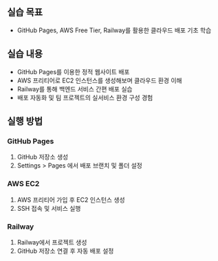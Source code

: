 ## 실습 목표
* GitHub Pages, AWS Free Tier, Railway를 활용한 클라우드 배포 기초 학습

## 실습 내용
* GitHub Pages를 이용한 정적 웹사이트 배포
* AWS 프리티어로 EC2 인스턴스를 생성해보며 클라우드 환경 이해
* Railway를 통해 백엔드 서비스 간편 배포 실습
* 배포 자동화 및 팀 프로젝트의 실서비스 환경 구성 경험

## 실행 방법
### GitHub Pages
1. GitHub 저장소 생성
2. Settings > Pages 에서 배포 브랜치 및 폴더 설정

### AWS EC2
1. AWS 프리티어 가입 후 EC2 인스턴스 생성
2. SSH 접속 및 서비스 실행

### Railway
1. Railway에서 프로젝트 생성
2. GitHub 저장소 연결 후 자동 배포 설정
